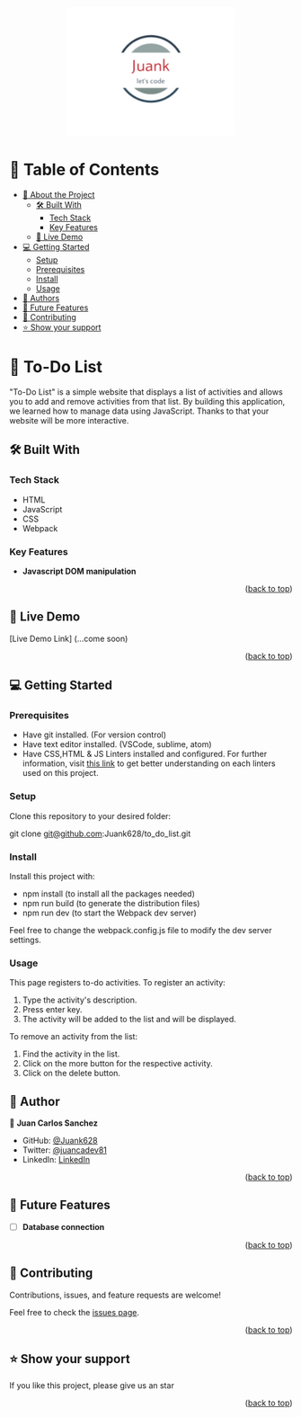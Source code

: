 <a name="readme-top"></a>

<div align="center">

  <img src="my_logo.jpg" alt="logo" width="300"  height="auto" />
  <br/>

</div>

<!-- TABLE OF CONTENTS -->

# 📗 Table of Contents

- [📖 About the Project](#about-project)
  - [🛠 Built With](#built-with)
    - [Tech Stack](#tech-stack)
    - [Key Features](#key-features)
  - [🚀 Live Demo](#live-demo)
- [💻 Getting Started](#getting-started)
  - [Setup](#setup)
  - [Prerequisites](#prerequisites)
  - [Install](#install)
  - [Usage](#usage)
- [👥 Authors](#authors)
- [🔭 Future Features](#future-features)
- [🤝 Contributing](#contributing)
- [⭐️ Show your support](#support)

<!-- PROJECT DESCRIPTION -->

# 📖 To-Do List <a name="about-project"></a>

"To-Do List" is a simple website that displays a list of activities and allows you to add and remove activities from that list. By building this application, we learned how to manage data using JavaScript. Thanks to that your website will be more interactive.


## 🛠 Built With <a name="built-with"></a>

### Tech Stack <a name="tech-stack"></a>

- HTML
- JavaScript
- CSS
- Webpack

<!-- Features -->

### Key Features <a name="key-features"></a>

- **Javascript DOM manipulation**

<p align="right">(<a href="#readme-top">back to top</a>)</p>

<!-- LIVE DEMO -->

## 🚀 Live Demo <a name="live-demo"></a>

[Live Demo Link] (...come soon)

<p align="right">(<a href="#readme-top">back to top</a>)</p>

<!-- GETTING STARTED -->

## 💻 Getting Started <a name="getting-started"></a>

### Prerequisites

* Have git installed. (For version control)
* Have text editor installed. (VSCode, sublime, atom)
* Have CSS,HTML & JS Linters installed and configured. For further information, visit [this link](https://github.com/microverseinc/linters-config/blob/master/README.md) to get better understanding on each linters used on this project.

### Setup

Clone this repository to your desired folder:

git clone git@github.com:Juank628/to_do_list.git

### Install

Install this project with:

- npm install    (to install all the packages needed)
- npm run build  (to generate the distribution files)
- npm run dev    (to start the Webpack dev server)

Feel free to change the webpack.config.js file to modify the dev server settings.

### Usage

This page registers to-do activities. To register an activity:
1. Type the activity's description.
2. Press enter key.
3. The activity will be added to the list and will be displayed.

To remove an activity from the list:
1. Find the activity in the list.
2. Click on the more button for the respective activity.
3. Click on the delete button.

<!-- AUTHORS -->

## 👥 Author <a name="authors"></a>

👤 **Juan Carlos Sanchez**

- GitHub: [@Juank628](https://github.com/Juank628)
- Twitter: [@juancadev81](https://twitter.com/juancadev81)
- LinkedIn: [LinkedIn](https://linkedin.com/in/juan-carlos-sanchez-zunino-271b5151)


<p align="right">(<a href="#readme-top">back to top</a>)</p>

<!-- FUTURE FEATURES -->

## 🔭 Future Features <a name="future-features"></a>

- [ ] **Database connection**

<p align="right">(<a href="#readme-top">back to top</a>)</p>

<!-- CONTRIBUTING -->

## 🤝 Contributing <a name="contributing"></a>

Contributions, issues, and feature requests are welcome!

Feel free to check the [issues page](https://github.com/Juank628/to_do_list/issues).

<p align="right">(<a href="#readme-top">back to top</a>)</p>

<!-- SUPPORT -->

## ⭐️ Show your support <a name="support"></a>

If you like this project, please give us an star

<p align="right">(<a href="#readme-top">back to top</a>)</p>